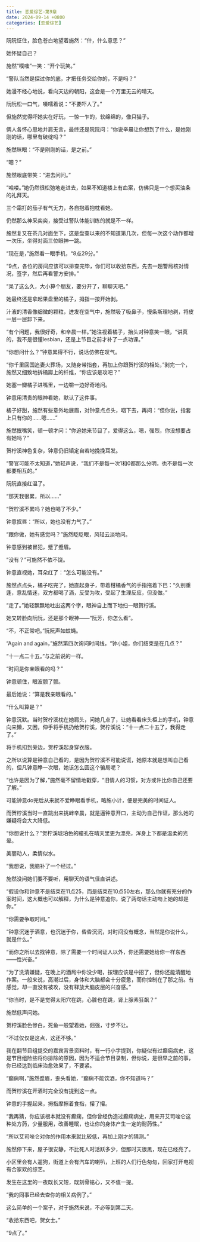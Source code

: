 ```yaml
---
title: 恋爱综艺-第9章
date: 2024-09-14 +0800
categories: [恋爱综艺]
---
```


阮阮怔住，脸色苍白地望着施然：“什，什么意思？”

她怀疑自己？

施然“噗嗤”一笑：“开个玩笑。”

“警队当然是探过你的底，才把任务交给你的，不是吗？”

她漫不经心地说，看向天边的朝阳，这会是一个万里无云的晴天。

阮阮松一口气，嗫嚅着说：“不要吓人了。”

但施然觉得吓她实在好玩，一惊一乍的，软绵绵的，像只猫子。

俩人各怀心思地并肩无言，最终还是阮阮问：“你说辛晨让你想到了什么，是她刚刚的话，哪里有破绽吗？”

施然眯眼：“不是刚刚的话，是之前。”

“嗯？”

施然眼底带笑：“进去问问。”

“哈喽。”她仍然很松弛地走进去，如果不知道楼上有血案，仿佛只是一个想买油条的礼拜天。

三个霜打的茄子有气无力，各自抱着抱枕看她。

仍然那么神采奕奕，接受过警队体能训练的就是不一样。

施然复又在茶几对面坐下，这是盘查以来的不知道第几次，但每一次这个动作都增一次压，坐得对面三位眼神一跳。

“现在是，”施然看一眼手机，“8点29分。”

“9点，各位的房间应该可以排查完毕，你们可以收拾东西，先去一趟警局核对情况，签字，然后再看警方安排。”

“呆了这么久，大小算个朋友，要分开了，聊聊天吧。”

她最终还是拿起果盘里的橘子，拇指一按开始剥。

汁液的清香像细微的颗粒，迸发在空气中，施然吸了吸鼻子，慢条斯理地剥，将皮一层一层卸下来。

“有个问题，我很好奇，和辛晨一样。”她注视着橘子，抬头对钟意笑一眼，“讲真的，我不是很懂lesbian，还是上节目之前才补了一点功课。”

“你想问什么？”钟意累得不行，说话仿佛在叹气。

“你千里回国追妻火葬场，又随身带指套，再加上你跟贺柠溪的相处，”剥完一个，施然又细致地拆橘瓣上的纤维，“你应该是攻吧？”

她塞一瓣橘子进嘴里，一边嚼一边好奇地问。

钟意用清贵的眼神看她，默认了这件事。

橘子好甜，施然有些意外地展眉，对钟意点点头，咽下去，再问：“但你说，指套上只有你的……嗯……”

施然抿嘴笑，顿一顿才问：“你追她来节目了，爱得这么，嗯，强烈，你没想要占有她吗？”

贺柠溪神色复杂，钟意仍旧镇定自若地挽挽耳发。

“警官可能不太知道，”她轻声说，“我们不是每一次1和0都那么分明，也不是每一次都要相互的。”

阮阮直接红温了。

“那天我很累，所以……”

“贺柠溪不累吗？她也喝了不少。”

钟意抿唇：“所以，她也没有力气了。”

“跟你做，她有感觉吗？”施然眨眨眼，风轻云淡地问。

钟意感到被冒犯，蹙了蹙眉。

“没有？”可施然不依不饶。

钟意直视她，耳朵红了：“怎么可能没有。”

施然点点头，橘子吃完了，她直起身子，带着柑橘香气的手指拖着下巴：“久别重逢，意乱情迷，双方都喝了酒，反受为攻，受起了生理反应，但没做。”

“走了。”她轻飘飘地吐出这两个字，眼神自上而下地扫一眼贺柠溪。

她又转脸向阮阮，还是那个眼神——“阮芳，你怎么看”。

“不，不正常吧。”阮阮声如蚊蝇。

“Again and again，”施然第四次询问时间线，“钟小姐，你们结束是在几点？”

“十一点二十五。”与之前说的一样。

“时间是你亲眼看的吗？”

钟意顿住，眼波颤了颤。

最后她说：“算是我亲眼看的。”

“什么叫算是？”

钟意沉默。当时贺柠溪枕在她肩头，问她几点了，让她看看床头柜上的手机，钟意向来懒，又困，伸手将手机扔给贺柠溪，贺柠溪说：“十一点二十五了，我得走了。”

将手机扣到旁边，贺柠溪起身穿衣服。

之所以说算是钟意自己看的，是因为贺柠溪不可能说谎，她原本就是想叫自己看的，但凡钟意睁一次眼，她该怎么圆这个骗局呢？

“也许是因为了解，”施然毫不留情地戳穿，“旧情人的习惯，对方或许比你自己还要了解。”

可能钟意do完后从来就不爱睁眼看手机，略施小计，便是完美的时间证人。

而贺柠溪当时一直跳出来挑衅辛晨，就是逼钟意开口，主动为自己作证，那么她的嫌疑将会大大降低。

“你想说什么？”贺柠溪琥珀色的瞳孔在晴天里更为漂亮，浑身上下都是温柔的光晕。

美丽动人，柔情似水。

“我想说，我脑补了一个经过。”

施然没问她们要不要听，用聊天的语气径直讲述。

“假设你和钟意不是结束在11点25，而是结束在10点50左右，那么你就有充分的作案时间，这大概也可以解释，为什么是钟意追你，说了两句话主动吻上她的却是你。”

“你需要争取时间。”

“钟意沉迷于酒意，也沉迷于你，昏昏沉沉，对时间没有概念，当然是你说什么，就是什么。”

“而你之所以去找钟意，除了需要一个时间证人以外，你还需要她给你一样东西——性兴奋。”

“为了洗清嫌疑，在晚上的酒局中你没少喝，按理应该是中招了，但你还能清醒地作案。一般来说，高潮过后，身体和大脑都会十分疲惫，而你控制在了那之前。有感觉，却一直没有被攻，没有释放大脑皮层的兴奋感。”

“你当时，是不是觉得太阳穴在跳，心脏也在跳，肾上腺素狂飙？”

施然低声问她。

贺柠溪脸色惨白，死鱼一般望着她，倔强，寸步不让。

“不过仅仅是这点，这还不够。”

我在翻节目组提交的嘉宾背景资料时，有一行小字提到，你疑似有过癫痫病史，这是节目组险些将你排除的原因，因为不适合节目录制，但你说，是很早之前的事，你已经达到临床治愈效果了，不要紧。

“癫痫啊，”施然蹙眉，歪头看她，“癫痫不能饮酒，你不知道吗？”

而贺柠溪在开酒时完全没有提到这一点。

钟意的手握起来，拇指摩擦着食指，攥了攥。

“我再猜，你应该根本就没有癫痫，但你曾经伪造过癫痫病史，用来开艾司唑仑这种处方药，少量服用，改善睡眠，也让你的身体产生一定的耐药性。”

“所以艾司唑仑对你的作用本来就比较低，再加上刚才的猜测。”

施然停下来，屋子很安静，不比死人时活跃多少，但那时天很黑，现在已经亮了。

小区里会有人遛狗，街道上会有汽车的喇叭，上班的人们行色匆匆，回家打开电视有合家欢的综艺。

发生在这里的一夜既长又短，既刻骨铭心，又不值一提。

“我的同事已经去查你的相关病例了。”

这么简单的一个案子，对于施然来说，不必等到第二天。

“收拾东西吧，贺女士。”

“9点了。”

